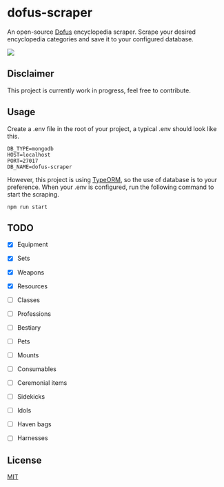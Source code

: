 # dofus-scraper
An open-source [Dofus](https://www.dofus.com/en) encyclopedia scraper. Scrape your desired encyclopedia categories and save it to your configured database.

<a href="https://codeclimate.com/github/Cornayy/dofus-scraper/maintainability"><img src="https://api.codeclimate.com/v1/badges/807065bf4ec6dfbff9fb/maintainability" /></a>

## Disclaimer
This project is currently work in progress, feel free to contribute.

## Usage
Create a .env file in the root of your project, a typical .env should look like this.

```
DB_TYPE=mongodb
HOST=localhost
PORT=27017
DB_NAME=dofus-scraper
```

However, this project is using [TypeORM](https://typeorm.io/#/), so the use of database is to your preference. When your .env is configured, run the following command to start the scraping.

```
npm run start
```

## TODO
- [x] Equipment
- [x] Sets
- [x] Weapons
- [x] Resources
- [ ] Classes
- [ ] Professions
- [ ] Bestiary
- [ ] Pets
- [ ] Mounts
- [ ] Consumables
- [ ] Ceremonial items
- [ ] Sidekicks
- [ ] Idols
- [ ] Haven bags
- [ ] Harnesses






## License
[MIT](LICENSE)



